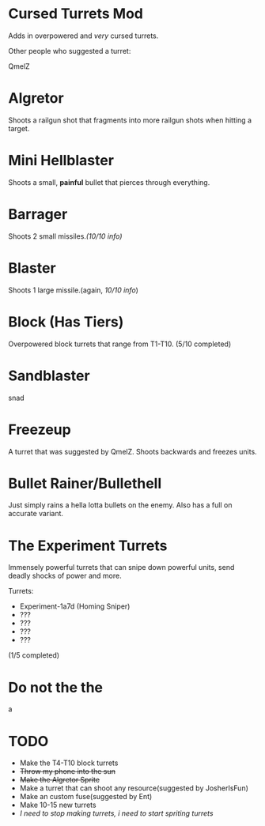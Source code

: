 # Cursed Turrets Mod

Adds in overpowered and *very* cursed turrets.

Other people who suggested a turret:

QmelZ






# Algretor
Shoots a railgun shot that fragments into more railgun shots when hitting a target.

# Mini Hellblaster
Shoots a small, **painful** bullet that pierces through everything.

# Barrager
Shoots 2 small missiles.*(10/10 info)*

# Blaster
Shoots 1 large missile.(again, *10/10 info*)

# Block (Has Tiers)
Overpowered block turrets that range from T1-T10.
(5/10 completed)

# Sandblaster
snad

# Freezeup
A turret that was suggested by QmelZ. Shoots backwards and freezes units.

# Bullet Rainer/Bullethell
Just simply rains a hella lotta bullets on the enemy. Also has a full on accurate variant.

# The Experiment Turrets
Immensely powerful turrets that can snipe down powerful units, send deadly shocks of power and more.

Turrets:
- Experiment-1a7d (Homing Sniper)
- ???
- ???
- ???
- ???

(1/5 completed)

# Do not the the
a


# TODO
- Make the T4-T10 block turrets
- ~~Throw my phone into the sun~~
- ~~Make the Algretor Sprite~~
- Make a turret that can shoot any resource(suggested by JosherIsFun)
- Make an custom fuse(suggested by Ent)
- Make 10-15 new turrets
- *I need to stop making turrets, i need to start spriting turrets*
